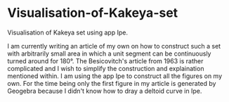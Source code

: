 # Visualisation-of-Kakeya-set
Visualisation of Kakeya set using app Ipe.

I am currently writing an article of my own on how to construct such a set with arbitrarily small area in which a unit segment can be continuously turned around for 180°. The Besicovitch's article from 1963 is rather complicated and I wish to simplify the construction and explaination mentioned within. I am using the app Ipe to construct all the figures on my own. For the time being only the first figure in my article is generated by Geogebra because I didn't know how to dray a deltoid curve in Ipe.
